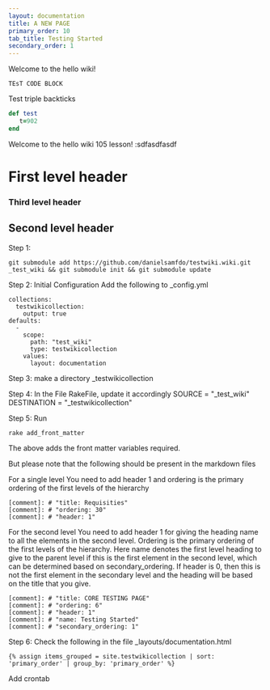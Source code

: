 ```yaml
---
layout: documentation
title: A NEW PAGE
primary_order: 10
tab_title: Testing Started
secondary_order: 1
---
```


[comment]: # "title: A NEW PAGE"
[comment]: # "ordering: 10"
[comment]: # "header: 1"  

Welcome to the hello wiki!

`TEsT CODE BLOCK`

Test triple backticks
```ruby
def test
   t=902
end
```

Welcome to the hello wiki 105 lesson! :sdfasdfasdf
# First level header

### Third level header    ###

## Second level header ######


Step 1:
```
git submodule add https://github.com/danielsamfdo/testwiki.wiki.git _test_wiki && git submodule init && git submodule update
```

Step 2:
Initial Configuration
Add the following to _config.yml

```
collections:
  testwikicollection:
    output: true
defaults:
  - 
    scope:
      path: "test_wiki"
      type: testwikicollection
    values:
      layout: documentation
```

Step 3:
make a directory _testwikicollection

Step 4:
In the File RakeFile, update it accordingly 
SOURCE = "_test_wiki" 
DESTINATION = "_testwikicollection"

Step 5:
Run

```
rake add_front_matter
```

The above adds the front matter variables required.

But please note that the following should be present in the markdown files
 
For a single level You need to add header 1 and ordering is the primary ordering of the first levels of the hierarchy
```
[comment]: # "title: Requisities"
[comment]: # "ordering: 30"
[comment]: # "header: 1"
```
For the second level You need to add header 1 for giving the heading name to all the elements in the second level. Ordering is the primary ordering of the first levels of the hierarchy. Here name denotes the first level heading to give to the parent level if this is the first element in the second level, which can be determined based on secondary_ordering. If header is 0, then this is not the first element in the secondary level and the heading will be based on the title that you give.

```
[comment]: # "title: CORE TESTING PAGE"
[comment]: # "ordering: 6"
[comment]: # "header: 1"
[comment]: # "name: Testing Started" 
[comment]: # "secondary_ordering: 1"
```


Step 6:
Check the following in the file _layouts/documentation.html

```
{% assign items_grouped = site.testwikicollection | sort: 'primary_order' | group_by: 'primary_order' %}
```

Add crontab
